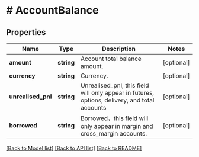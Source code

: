 # # AccountBalance

## Properties

Name | Type | Description | Notes
------------ | ------------- | ------------- | -------------
**amount** | **string** | Account total balance amount. | [optional] 
**currency** | **string** | Currency. | [optional] 
**unrealised_pnl** | **string** | Unrealised_pnl, this field will only appear in futures, options, delivery, and total accounts | [optional] 
**borrowed** | **string** | Borrowed，this field will only appear in margin and cross_margin accounts. | [optional] 

[[Back to Model list]](../../README.md#documentation-for-models) [[Back to API list]](../../README.md#documentation-for-api-endpoints) [[Back to README]](../../README.md)
